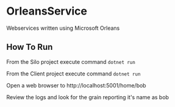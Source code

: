 # OrleansService
Webservices written using Microsoft Orleans

## How To Run
From the Silo project execute command `dotnet run`

From the Client project execute command `dotnet run`

Open a web browser to http://localhost:5001/home/bob

Review the logs and look for the grain reporting it's name as bob
